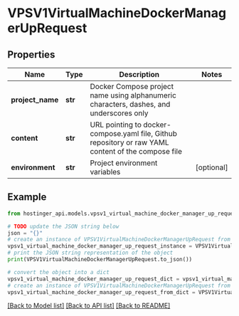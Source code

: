 # VPSV1VirtualMachineDockerManagerUpRequest


## Properties

Name | Type | Description | Notes
------------ | ------------- | ------------- | -------------
**project_name** | **str** | Docker Compose project name using alphanumeric characters, dashes, and underscores only | 
**content** | **str** | URL pointing to docker-compose.yaml file, Github repository or raw YAML content of the compose file | 
**environment** | **str** | Project environment variables | [optional] 

## Example

```python
from hostinger_api.models.vpsv1_virtual_machine_docker_manager_up_request import VPSV1VirtualMachineDockerManagerUpRequest

# TODO update the JSON string below
json = "{}"
# create an instance of VPSV1VirtualMachineDockerManagerUpRequest from a JSON string
vpsv1_virtual_machine_docker_manager_up_request_instance = VPSV1VirtualMachineDockerManagerUpRequest.from_json(json)
# print the JSON string representation of the object
print(VPSV1VirtualMachineDockerManagerUpRequest.to_json())

# convert the object into a dict
vpsv1_virtual_machine_docker_manager_up_request_dict = vpsv1_virtual_machine_docker_manager_up_request_instance.to_dict()
# create an instance of VPSV1VirtualMachineDockerManagerUpRequest from a dict
vpsv1_virtual_machine_docker_manager_up_request_from_dict = VPSV1VirtualMachineDockerManagerUpRequest.from_dict(vpsv1_virtual_machine_docker_manager_up_request_dict)
```
[[Back to Model list]](../README.md#documentation-for-models) [[Back to API list]](../README.md#documentation-for-api-endpoints) [[Back to README]](../README.md)


